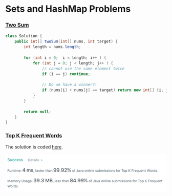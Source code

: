 # Sets and HashMap Problems

### [Two Sum](https://leetcode.com/problems/two-sum/)

```java
class Solution {
    public int[] twoSum(int[] nums, int target) {
        int length = nums.length;
        
        for (int i = 0;  i < length; i++ ) {
            for (int j = 0; j < length; j++ ) {
                // cannot use the same element twice
                if (i == j) continue;
                
                // Do we have a winner?!
                if (nums[i] + nums[j] == target) return new int[] {i, j};
            }
        }
        
        return null;
    }
}
```

### [Top K Frequent Words](https://leetcode.com/problems/top-k-frequent-words/)

The solution is coded [here](Top%20K%20Frequent%20Words/src).

![Success](success.png)
